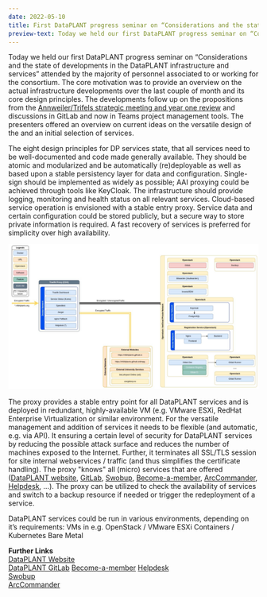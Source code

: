 ```yaml
---
date: 2022-05-10
title: First DataPLANT progress seminar on “Considerations and the state of developments in the DataPLANT infrastructure and services”
preview-text: Today we held our first DataPLANT progress seminar on “Considerations and the state of developments in the DataPLANT infrastructure and services” attended by the majority of personnel associated to or working for the consortium. The core motivation was to provide an overview on  the actual infrastructure developments over the last couple of month and its core design principles. The developments follow up on the propositions from the...
---
```

Today we held our first DataPLANT progress seminar on “Considerations and the state of developments in the DataPLANT infrastructure and services” attended by the majority of personnel associated to or working for the consortium. The core motivation was to provide an overview on  the actual infrastructure developments over the last couple of month and its core design principles. The developments follow up on the propositions from the [Annweiler/Trifels strategic meeting and year one review](https://nfdi4plants.de/content/news/2021-10-01-governance-in-dataplant-year-one-review-in-trifels.html) and discussions in GitLab and now in Teams project management tools. The presenters offered an overview on current ideas on the versatile design of the and an initial selection of services.  

The eight design principles for DP services state, that all services need to be well-documented and code made generally available. They should be atomic and modularized and be automatically (re)deployable as well as based upon a stable persistency layer for data and configuration. Single-sign should be implemented as widely as possible; AAI proxying could be achieved through tools like KeyCloak. The infrastructure should provide logging, monitoring and health status on all relevant services. Cloud-based service operation is envisioned with a stable entry proxy.  Service data and certain configuration could be stored publicly, but a secure way to store private information is required. A fast recovery of services is preferred for simplicity over high availability.  

![DataPLANT Proxy Structure](../../images/News-Items/DataPLANT-Services.svg)  

The proxy provides a stable entry point for all DataPLANT services and is deployed in redundant, highly-available VM (e.g. VMware ESXi, RedHat Enterprise Virtualization or similar environment. For the versatile management and addition of services it needs to be flexible (and automatic, e.g. via API). It ensuring a certain level of security for DataPLANT services by reducing the possible attack surface and reduces the number of machines exposed to the Internet. Further, it terminates all SSL/TLS session for site internal webservices / traffic (and thus simplifies the certificate handling). The proxy "knows" all (micro) services that are offered ([DataPLANT website](https://nfdi4plants.org/), [GitLab](https://git.nfdi4plants.org/explore), [Swobup](https://github.com/nfdi4plants/Swobup), [Become-a-member](https://register.nfdi4plants.org/registration), [ArcCommander](https://github.com/nfdi4plants/arcCommander), [Helpdesk](https://helpdesk.nfdi4plants.org/), …). The proxy can be utilized to check the availability of services and switch to a backup resource if needed or trigger the redeployment of a service.  

DataPLANT services could be run in various environments, depending on it’s requirements:
VMs in e.g. OpenStack / VMware ESXi
Containers / Kubernetes
Bare Metal

**Further Links**  
[DataPLANT Website](https://nfdi4plants.org/)  
[DataPLANT GitLab](https://git.nfdi4plants.org/explore)
[Become-a-member](https://register.nfdi4plants.org/registration) 
[Helpdesk](https://helpdesk.nfdi4plants.org/)    
[Swobup](https://github.com/nfdi4plants/Swobup)  
[ArcCommander](https://github.com/nfdi4plants/arcCommander)  
 
